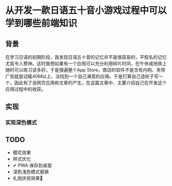 # 从开发一款日语五十音小游戏过程中可以学到哪些前端知识

## 背景

在学习日语的初期阶段，我发现日语五十音的记忆并不是很容易的，平假名的记忆尤其令人费神。这时我想如果有一个应用可以充分利用碎片时间，在午休或地铁上随时可以练习该多好。于是搜遍整个App Store，商店的软件不是含有内购、夹带广告就是动辄40M以上，没找到一个自己满意的应用。于是打算自己造轮子写一个，因此有了该网页应用和文章的产生。在这篇文章中，主要介绍自己在开发这个应用过程中的收获。

## 实现

### 实现深色模式


## TODO

* 樱花效果
* 样式优化
* ✔ PWA 保存到桌面
* 深色浅色模式替换
* 礼炮庆祝效果🎉